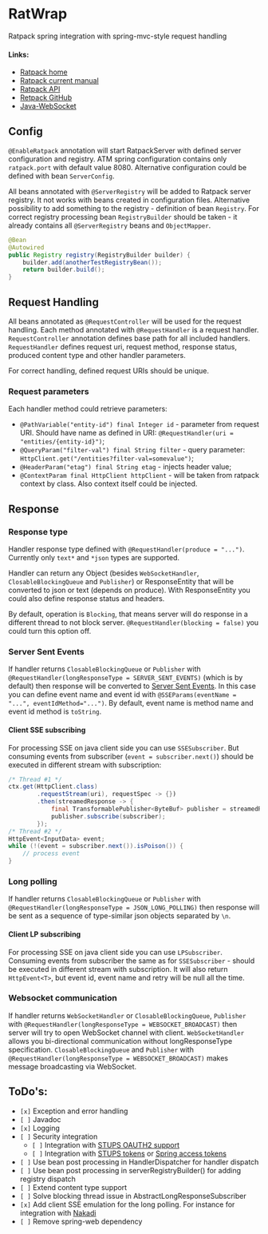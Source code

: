 # RatWrap
Ratpack spring integration with spring-mvc-style request handling

#### Links:

- [Ratpack home](https://ratpack.io/)
- [Ratpack current manual](https://ratpack.io/manual/current/)
- [Ratpack API](https://ratpack.io/manual/current/api/)
- [Retpack GitHub](https://github.com/ratpack/ratpack)
- [Java-WebSocket](https://github.com/TooTallNate/Java-WebSocket)

## Config

`@EnableRatpack` annotation will start RatpackServer with defined server configuration and registry.
ATM spring configuration contains only `ratpack.port` with default value 8080.
Alternative configuration could be defined with bean `ServerConfig`.

All beans annotated with `@ServerRegistry` will be added to Ratpack server registry. It not works with beans created 
in configuration files. Alternative possibility to add something to the registry - definition of bean `Registry`.
For correct registry processing bean `RegistryBuilder` should be taken - it already contains all `@ServerRegistry` 
beans and `ObjectMapper`.

```java
@Bean
@Autowired
public Registry registry(RegistryBuilder builder) {
    builder.add(anotherTestRegistryBean());
    return builder.build();
}
```

## Request Handling

All beans annotated as `@RequestController` will be used for the request handling. Each method annotated with 
`@RequestHandler` is a request handler. `RequestController` annotation defines base path for all included handlers.
`RequestHandler` defines request uri, request method, response status, produced content type and other handler parameters.

For correct handling, defined request URIs should be unique.

### Request parameters

Each handler method could retrieve parameters:
- `@PathVariable("entity-id") final Integer id` - parameter from request URI. Should have name as defined in URI: `@RequestHandler(uri = "entities/{entity-id}")`;
- `@QueryParam("filter-val") final String filter` - query parameter: `HttpClient.get("/entities?filter-val=somevalue")`;
- `@HeaderParam("etag") final String etag` - injects header value;
- `@ContextParam final HttpClient httpClient` - will be taken from ratpack context by class. Also context itself could be injected.

## Response

### Response type

Handler response type defined with `@RequestHandler(produce = "...")`. Currently only `text*` and `*json`
types are supported.

Handler can return any Object (besides `WebSocketHandler`, `ClosableBlockingQueue` and `Publisher`) or ResponseEntity
that will be converted to json or text (depends on produce).
With ResponseEntity you could also define response status and headers.

By default, operation is `Blocking`, that means server will do response in a different thread to not block server.
`@RequestHandler(blocking = false)` you could turn this option off.

### Server Sent Events

If handler returns `ClosableBlockingQueue` or `Publisher` with 
`@RequestHandler(longResponseType = SERVER_SENT_EVENTS)` (which is by default) then response will be converted to
[Server Sent Events](https://ratpack.io/manual/current/streams.html#server_sent_events).
In this case you can define event name and event id with `@SSEParams(eventName = "...", eventIdMethod="...")`.
By default, event name is method name and event id method is `toString`.

#### Client SSE subscribing

For processing SSE on java client side you can use `SSESubscriber`. But consuming events from subscriber
(`event = subscriber.next()`) should be executed in different stream with subscription:

```java
/* Thread #1 */
ctx.get(HttpClient.class)
        .requestStream(uri), requestSpec -> {})
        .then(streamedResponse -> {
            final TransformablePublisher<ByteBuf> publisher = streamedResponse.getBody();
            publisher.subscribe(subscriber);
        });
/* Thread #2 */
HttpEvent<InputData> event;
while (!(event = subscriber.next()).isPoison()) {
    // process event
}
```

### Long polling

If handler returns `ClosableBlockingQueue` or `Publisher` with 
`@RequestHandler(longResponseType = JSON_LONG_POLLING)` then response will be sent as a sequence of type-similar json
objects separated by `\n`.

#### Client LP subscribing

For processing SSE on java client side you can use `LPSubscriber`. Consuming events from subscriber the same as for 
`SSESubscriber` - should be executed in different stream with subscription. It will also return `HttpEvent<T>`, but
event id, event name and retry will be null all the time.

### Websocket communication

If handler returns `WebSocketHandler` or `ClosableBlockingQueue`, `Publisher` with 
`@RequestHandler(longResponseType = WEBSOCKET_BROADCAST)` then server will try to open WebSocket channel with client.
`WebSocketHandler` allows you bi-directional communication without longResponseType specification.
`ClosableBlockingQueue` and `Publisher` with `@RequestHandler(longResponseType = WEBSOCKET_BROADCAST)` makes message
broadcasting via WebSocket.

## ToDo's:

- `[x]` Exception and error handling
- `[ ]` Javadoc
- `[x]` Logging
- `[ ]` Security integration
  + `[ ]` Integration with [STUPS OAUTH2 support](https://github.com/zalando-stups/stups-spring-oauth2-support)
  + `[ ]` Integration with [STUPS tokens](https://github.com/zalando-stups/tokens) or [Spring access tokens](https://github.com/zalando-stups/spring-boot-zalando-stups-tokens)
- `[ ]` Use bean post processing in HandlerDispatcher for handler dispatch
- `[ ]` Use bean post processing in serverRegistryBuilder() for adding registry dispatch
- `[ ]` Extend content type support
- `[ ]` Solve blocking thread issue in AbstractLongResponseSubscriber
- `[x]` Add client SSE emulation for the long polling. For instance for integration with [Nakadi](https://github.com/zalando/nakadi/)
- `[ ]` Remove spring-web dependency
